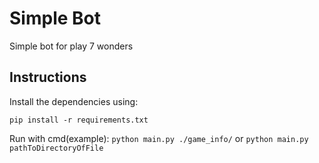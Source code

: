 # Simple Bot
Simple bot for play 7 wonders

## Instructions
Install the dependencies using: 

`pip install -r requirements.txt`

Run with cmd(example):
`python main.py ./game_info/` or `python main.py pathToDirectoryOfFile`
